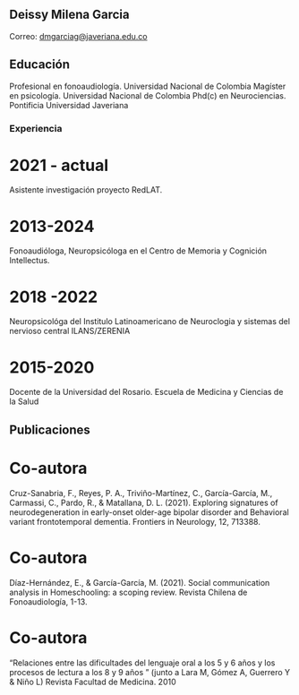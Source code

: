 ## Deissy Milena Garcia
Correo: dmgarciag@javeriana.edu.co 
## Educación
Profesional en fonoaudiología. Universidad Nacional de Colombia
Magíster en psicología. Universidad Nacional de Colombia
Phd(c) en Neurociencias. Pontificia Universidad Javeriana
### Experiencia
# 2021 - actual
Asistente investigación proyecto RedLAT.
# 2013-2024
Fonoaudióloga, Neuropsicóloga en el Centro de Memoria y Cognición Intellectus. 
# 2018 -2022
Neuropsicológa del Institulo Latinoamericano de Neuroclogia y sistemas del nervioso central ILANS/ZERENIA
# 2015-2020
Docente de la Universidad del Rosario. Escuela de Medicina y Ciencias de la Salud
## Publicaciones
# Co-autora
Cruz-Sanabria, F., Reyes, P. A., Triviño-Martínez, C., García-García, M., Carmassi, C., Pardo, R., & Matallana, D. L. (2021). Exploring signatures of neurodegeneration in early-onset older-age bipolar disorder and Behavioral variant frontotemporal dementia. Frontiers in Neurology, 12, 713388.
# Co-autora
Díaz-Hernández, E., & García-García, M. (2021). Social communication analysis in Homeschooling: a scoping review. Revista Chilena de Fonoaudiología, 1-13.
# Co-autora
“Relaciones entre las dificultades del lenguaje oral a los 5 y 6 años y los procesos de lectura a los 8 y 9 años ” (junto a Lara M, Gómez A, Guerrero Y & Niño L) Revista Facultad de Medicina. 2010
